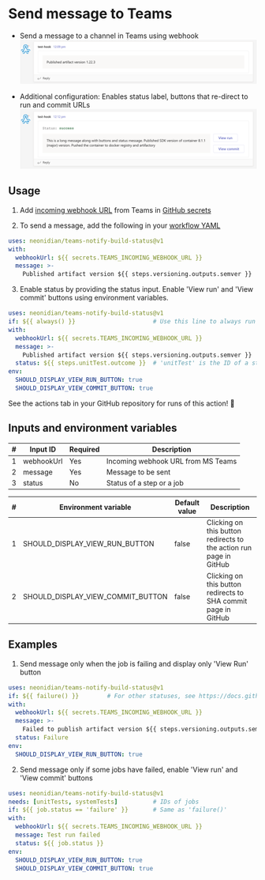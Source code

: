 # Send message to Teams

* Send a message to a channel in Teams using webhook
![Mimimal message screenshot](screenshots/minmal-message.png)


* Additional configuration: Enables status label, buttons that re-direct to run and commit URLs
![Message with status and URL re-direct buttons](screenshots/message-with-status-buttons.png)

## Usage

1. Add [incoming webhook URL](https://docs.microsoft.com/en-us/microsoftteams/platform/webhooks-and-connectors/how-to/add-incoming-webhook) from Teams in [GitHub secrets](https://docs.github.com/en/enterprise-cloud@latest/actions/security-guides/encrypted-secrets)

2. To send a message, add the following in your [workflow YAML](https://docs.github.com/en/actions/using-workflows/workflow-syntax-for-github-actions)
```yaml
uses: neonidian/teams-notify-build-status@v1
with:
  webhookUrl: ${{ secrets.TEAMS_INCOMING_WEBHOOK_URL }}
  message: >-
    Published artifact version ${{ steps.versioning.outputs.semver }}
```

3. Enable status by providing the status input. Enable 'View run' and 'View commit' buttons using environment variables.
```yaml
uses: neonidian/teams-notify-build-status@v1
if: ${{ always() }}                      # Use this line to always run this action irrespective of previous step failures
with:
  webhookUrl: ${{ secrets.TEAMS_INCOMING_WEBHOOK_URL }}
  message: >-
    Published artifact version ${{ steps.versioning.outputs.semver }}       # 'versioning' is the ID of the steps that creates versioning
  status: ${{ steps.unitTest.outcome }}  # 'unitTest' is the ID of a step
env:
  SHOULD_DISPLAY_VIEW_RUN_BUTTON: true
  SHOULD_DISPLAY_VIEW_COMMIT_BUTTON: true
```

See the actions tab in your GitHub repository for runs of this action! :rocket:

## Inputs and environment variables

| #   | Input ID | Required | Description                        |
|-----|----------|----------|------------------------------------|
| 1   |webhookUrl | Yes      | Incoming webhook URL from MS Teams |
| 2   |message    | Yes      | Message to be sent                 |
| 3   |status     | No       | Status of a step or a job          |

| #   | Environment variable              | Default value | Description                                                        |
|-----|-----------------------------------|---------------|--------------------------------------------------------------------|
| 1   | SHOULD_DISPLAY_VIEW_RUN_BUTTON    | false         | Clicking on this button redirects to the action run page in GitHub |
| 2   | SHOULD_DISPLAY_VIEW_COMMIT_BUTTON | false         | Clicking on this button redirects to SHA commit page in GitHub     |

## Examples
1. Send message only when the job is failing and display only 'View Run' button
```yaml
uses: neonidian/teams-notify-build-status@v1
if: ${{ failure() }}        # For other statuses, see https://docs.github.com/en/actions/learn-github-actions/expressions#status-check-functions
with:
  webhookUrl: ${{ secrets.TEAMS_INCOMING_WEBHOOK_URL }}
  message: >-
    Failed to publish artifact version ${{ steps.versioning.outputs.semver }}
  status: Failure
env:
  SHOULD_DISPLAY_VIEW_RUN_BUTTON: true
```

2. Send message only if some jobs have failed, enable 'View run' and 'View commit' buttons
```yaml
uses: neonidian/teams-notify-build-status@v1
needs: [unitTests, systemTests]          # IDs of jobs
if: ${{ job.status == 'failure' }}       # Same as 'failure()'
with:
  webhookUrl: ${{ secrets.TEAMS_INCOMING_WEBHOOK_URL }}
  message: Test run failed
  status: ${{ job.status }}
env:
  SHOULD_DISPLAY_VIEW_RUN_BUTTON: true
  SHOULD_DISPLAY_VIEW_COMMIT_BUTTON: true
```

